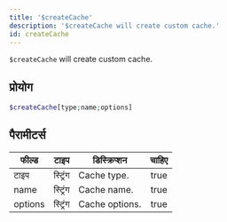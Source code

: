 ```yaml
---
title: '$createCache'
description: '$createCache will create custom cache.'
id: createCache
---
```


`$createCache` will create custom cache.

## प्रोयोग

```php
$createCache[type;name;options]
```

## पैरामीटर्स

| फील्ड   | टाइप     | डिस्क्रिप्शन   | चाहिए |
| ------- | -------- | -------------- |:-----:|
| टाइप    | स्ट्रिंग | Cache type.    | true  |
| name    | स्ट्रिंग | Cache name.    | true  |
| options | स्ट्रिंग | Cache options. | true  |
